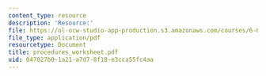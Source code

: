 ```yaml
---
content_type: resource
description: 'Resource:'
file: https://ol-ocw-studio-app-production.s3.amazonaws.com/courses/6-004-computation-structures-spring-2017/047027b01a21a7d78f18e3cca55fc4aa_procedures_worksheet.pdf
file_type: application/pdf
resourcetype: Document
title: procedures_worksheet.pdf
uid: 047027b0-1a21-a7d7-8f18-e3cca55fc4aa
---
```

